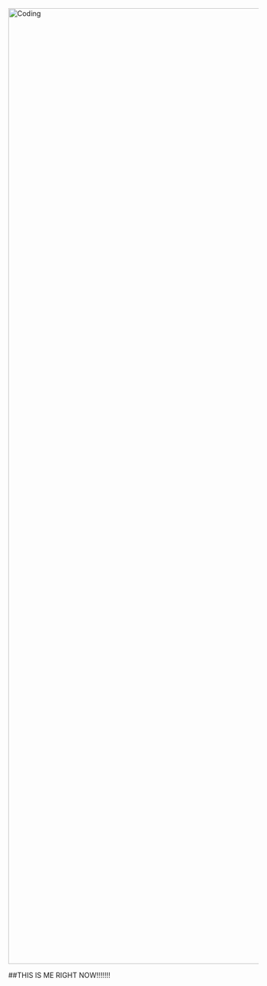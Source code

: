   <img align="center" alt="Coding" width="1920" src="https://i.pinimg.com/originals/49/1e/cf/491ecfcebd2192e29b758ca798717ec6.gif">

##THIS IS ME RIGHT NOW!!!!!!!
<!--
**DerickDesenvolveAlgo/DerickDesenvolveAlgo** is a ✨ _special_ ✨ repository because its `README.md` (this file) appears on your GitHub profile.

Here are some ideas to get you started:

- 🔭 I’m currently working on ...
- 🌱 I’m currently learning ...
- 👯 I’m looking to collaborate on ...
- 🤔 I’m looking for help with ...
- 💬 Ask me about ...
- 📫 How to reach me: ...
- 😄 Pronouns: ...
- ⚡ Fun fact: ...
-->
